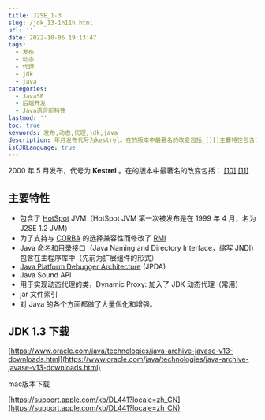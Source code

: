 ```yaml
---
title: J2SE_1-3
slug: /jdk_13-1h11h.html
url: ''
date: 2022-10-06 19:13:47
tags:
  - 发布
  - 动态
  - 代理
  - jdk
  - java
categories:
  - JavaSE
  - 后端开发
  - Java语言新特性
lastmod: ''
toc: true
keywords: 发布,动态,代理,jdk,java
description: 年月发布代号为kestrel。在的版本中最著名的改变包括_[][]主要特性包含了hotspotjvm（hotspotjvm第一次被发布是在年月名为jsejvm）为了支持与corba的选择兼容性而修改了rmijava命名和目录接口（javanaminganddirectoryinterface缩写jndi）包含在主程序库中（先前为扩展组件的形式）javaplatformdebuggerarchitecture(jpda)javasoundapi用于实现动态代理的类dynamicproxy_加入了jdk动态代
isCJKLanguage: true
---
```

2000 年 5 月发布，代号为 **Kestrel** 。在的版本中最著名的改变包括： [[10]](https://zh.wikipedia.org/zh-cn/Java%E7%89%88%E6%9C%AC%E6%AD%B7%E5%8F%B2#cite_note-pr13-10) [[11]](https://zh.wikipedia.org/zh-cn/Java%E7%89%88%E6%9C%AC%E6%AD%B7%E5%8F%B2#cite_note-ch13-11)

## 主要特性

* 包含了 [HotSpot](https://zh.wikipedia.org/wiki/HotSpot "HotSpot") JVM（HotSpot JVM 第一次被发布是在 1999 年 4 月，名为 J2SE 1.2 JVM）
* 为了支持与 [CORBA](https://zh.wikipedia.org/wiki/CORBA "CORBA") 的选择兼容性而修改了 [RMI](https://zh.wikipedia.org/wiki/Java%E8%BF%9C%E7%A8%8B%E6%96%B9%E6%B3%95%E8%B0%83%E7%94%A8 "Java远程方法调用")
* Java 命名和目录接口（Java Naming and Directory Interface，缩写 JNDI）包含在主程序库中（先前为扩展组件的形式）
* [Java Platform Debugger Architecture](https://zh.wikipedia.org/wiki/JPDA "JPDA") (JPDA)
* Java Sound API
* 用于实现动态代理的类，Dynamic Proxy: 加入了 JDK 动态代理（常用）
* jar 文件索引
* 对 Java 的各个方面都做了大量优化和增强。

## JDK 1.3 下载

[https://www.oracle.com/java/technologies/java-archive-javase-v13-downloads.html](https://www.oracle.com/java/technologies/java-archive-javase-v13-downloads.html)

mac版本下载

[https://support.apple.com/kb/DL441?locale=zh_CN](https://support.apple.com/kb/DL441?locale=zh_CN)

‍
